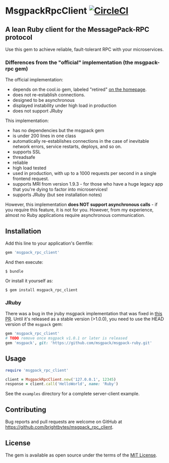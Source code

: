 # MsgpackRpcClient [![CircleCI](https://circleci.com/gh/brightbytes/msgpack_rpc_client.svg?style=svg)](https://circleci.com/gh/brightbytes/msgpack_rpc_client)

## A lean Ruby client for the MessagePack-RPC protocol

Use this gem to achieve reliable, fault-tolerant RPC with your microservices.

### Differences from the "official" implementation (the msgpack-rpc gem)

The official implementation:

* depends on the cool.io gem, labeled "retired" [on the homepage](https://coolio.github.io).
* does not re-establish connections.
* designed to be asynchronous
* displayed instability under high load in production
* does not support JRuby

This implementation:

* has no dependencies but the msgpack gem
* is under 200 lines in one class
* automatically re-establishes connections in the case of inevitable network errors, service restarts, deploys, and so on.
* supports SSL
* threadsafe
* reliable
* high load tested
* used in production, with up to a 1000 requests per second in a single frontend request.
* supports MRI from version 1.9.3 - for those who have a huge legacy app that you're dying to factor into microservices!
* supports JRuby (but see installation notes)

However, this implementation **does NOT support asynchronous calls** - if you require this feature, it is not for you. However, from my experience, almost no Ruby applications require asynchronous communication.

## Installation

Add this line to your application's Gemfile:

```ruby
gem 'msgpack_rpc_client'
```

And then execute:

    $ bundle

Or install it yourself as:

    $ gem install msgpack_rpc_client

### JRuby

There was a bug in the jruby msgpack implementation that was fixed in [this PR](https://github.com/msgpack/msgpack-ruby/pull/125). Until it's released as a stable version (>1.0.0), you need to use the HEAD version of the `msgpack` gem:

```ruby
gem 'msgpack_rpc_client'
# TODO remove once msgpack v1.0.1 or later is released
gem 'msgpack', git: 'https://github.com/msgpack/msgpack-ruby.git'
```

## Usage

``` ruby
require 'msgpack_rpc_client'

client = MsgpackRpcClient.new('127.0.0.1', 12345)
response = client.call('HelloWorld', name: 'Ruby')
```

See the `examples` directory for a complete server-client example.

## Contributing

Bug reports and pull requests are welcome on GitHub at https://github.com/brightbytes/msgpack_rpc_client.


## License

The gem is available as open source under the terms of the [MIT License](http://opensource.org/licenses/MIT).

